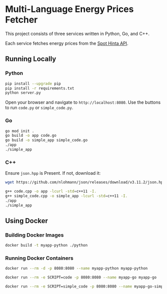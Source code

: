 # Multi-Language Energy Prices Fetcher

This project consists of three services written in Python, Go, and C++.

Each service fetches energy prices from the [Spot Hinta API](https://api.spot-hinta.fi).



## Running Locally

### Python

```bash
pip install --upgrade pip
pip install -r requirements.txt
python server.py
```

Open your browser and navigate to `http://localhost:8080`. Use the buttons to run `code.py` or `simple_code.py`.

### Go

```bash
go mod init .
go build -o app code.go
go build -o simple_app simple_code.go
./app
./simple_app
```

### C++

Ensure `json.hpp` is Present. If not, download it:

```bash
wget https://github.com/nlohmann/json/releases/download/v3.11.2/json.hpp -O json.hpp
```

```bash
g++ code.cpp -o app -lcurl -std=c++11 -I.
g++ simple_code.cpp -o simple_app -lcurl -std=c++11 -I.
./app
./simple_app
```

## Using Docker

### Building Docker Images

```bash
docker build -t myapp-python ./python
```

### Running Docker Containers

```bash
docker run --rm -d -p 8080:8080 --name myapp-python myapp-python
```

  ```bash
  docker run --rm -e SCRIPT=code -p 8080:8080 --name myapp-go myapp-go
  ```

  ```bash
  docker run --rm -e SCRIPT=simple_code -p 8080:8080 --name myapp-go-simple myapp-go
  ```